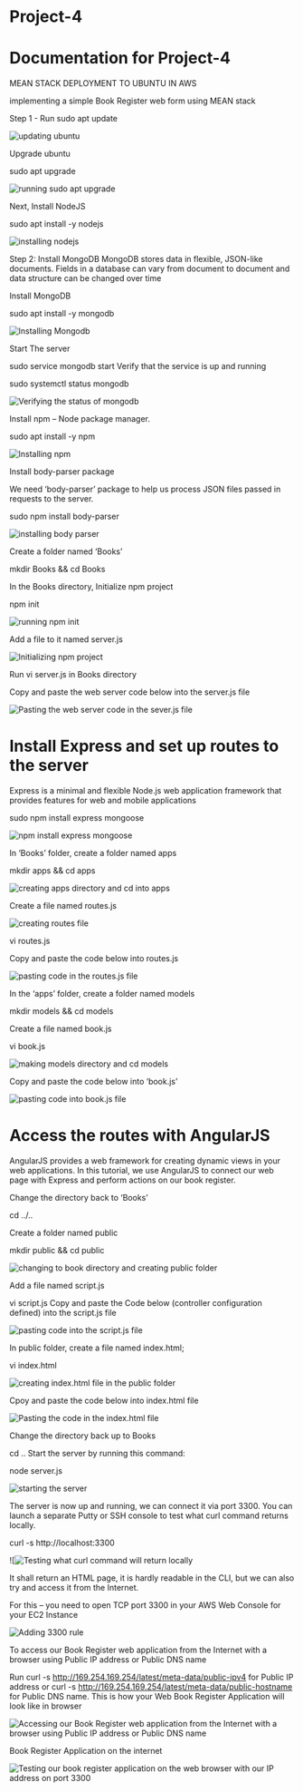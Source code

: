 # Project-4
# Documentation for Project-4

MEAN STACK DEPLOYMENT TO UBUNTU IN AWS

implementing a simple Book Register web form using MEAN stack

Step 1 - Run sudo apt update

![updating ubuntu](./images/sudo-apt-update.png)

Upgrade ubuntu

sudo apt upgrade

![running sudo apt upgrade](./images/sudo-apt-upgrade.png)

Next, Install NodeJS

sudo apt install -y nodejs

![installing nodejs](./images/install-nodejs.png)

Step 2: Install MongoDB
MongoDB stores data in flexible, JSON-like documents. Fields in a database can vary from document to document and data structure can be changed over time

Install MongoDB

sudo apt install -y mongodb

![Installing Mongodb](./images/Installing-Mongo-db.pngimage.jpg)

Start The server

sudo service mongodb start
Verify that the service is up and running

sudo systemctl status mongodb


![Verifying the status of mongodb](./images/sudo-system-status-mongodb.png)

Install npm – Node package manager.

sudo apt install -y npm

![Installing npm](./images/installing-npm.png)

Install body-parser package

We need ‘body-parser’ package to help us process JSON files passed in requests to the server.

sudo npm install body-parser

![installing body parser](./images/Body-parser.png)

Create a folder named ‘Books’

mkdir Books && cd Books

In the Books directory, Initialize npm project

npm init

![running npm init](./images/npm-init.png)

Add a file to it named server.js

![Initializing npm project](./images/npm-project.png)

Run vi server.js in Books directory

Copy and paste the web server code below into the server.js file


![Pasting the web server code in the sever.js file](./images/web-code.png)
# Install Express and set up routes to the server

Express is a minimal and flexible Node.js web application framework that provides features for web and mobile applications

sudo npm install express mongoose

![npm install express mongoose](./images/npm%20install%20express%20mongoose.png)

In ‘Books’ folder, create a folder named apps

mkdir apps && cd apps

![creating apps directory and cd into apps](./images/apps-directory-cd-into-apps.pngimage.jpg)

Create a file named routes.js

![creating routes file](./images/routes-js.png)

vi routes.js

Copy and paste the code below into routes.js

![pasting code in the routes.js file](./images/routes-js-file.png)

In the ‘apps’ folder, create a folder named models

mkdir models && cd models


Create a file named book.js

vi book.js

![making models directory and cd models](./images/models-directory-and-cd-models.png)

Copy and paste the code below into ‘book.js’

![pasting code into book.js file](./images/book-js-file.png)

# Access the routes with AngularJS

AngularJS provides a web framework for creating dynamic views in your web applications. In this tutorial, we use AngularJS to connect our web page with Express and perform actions on our book register.

Change the directory back to ‘Books’

cd ../..

Create a folder named public

mkdir public && cd public

![changing to book directory and creating public folder](./images/book-directory-public-folder.png)

Add a file named script.js

vi script.js
Copy and paste the Code below (controller configuration defined) into the script.js file

![pasting code into the script.js file](./images/script-js.png)

In public folder, create a file named index.html;

vi index.html

![creating index.html file in the public folder](./images/vi-index-html.png)

Cpoy and paste the code below into index.html file

![Pasting the code in the index.html file](./images/html-file.png)

Change the directory back up to Books

cd ..
Start the server by running this command:

node server.js

![starting the server](./images/node-server-js.png)

The server is now up and running, we can connect it via port 3300. You can launch a separate Putty or SSH console to test what curl command returns locally.

curl -s http://localhost:3300

![![Testing what curl command will return locally](./images/testing-curl-command.png)

It shall return an HTML page, it is hardly readable in the CLI, but we can also try and access it from the Internet.

For this – you need to open TCP port 3300 in your AWS Web Console for your EC2 Instance

![Adding 3300 rule](./images/adding-3300-rule.png)

To access our Book Register web application from the Internet with a browser using Public IP address or Public DNS name

Run curl -s http://169.254.169.254/latest/meta-data/public-ipv4 for Public IP address or curl -s http://169.254.169.254/latest/meta-data/public-hostname for Public DNS name.
This is how your Web Book Register Application will look like in browser

![ Accessing our Book Register web application from the Internet with a browser using Public IP address or Public DNS name](./images/curl-command.png)

Book Register Application on the internet

![Testing our book register application on the web browser with our IP address on port 3300](./images/Book-Register-Application.png)




